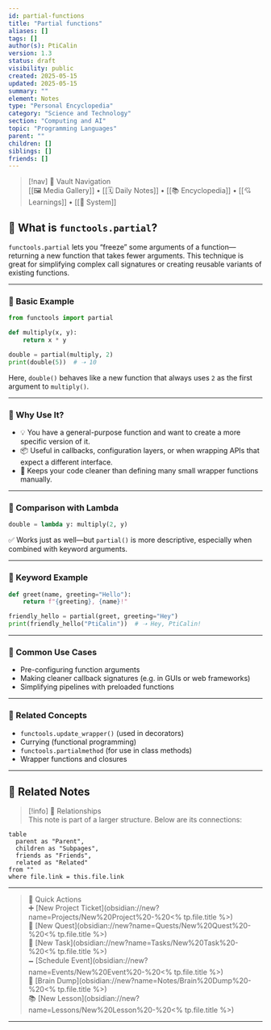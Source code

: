 ```yaml
---
id: partial-functions
title: "Partial functions"
aliases: []
tags: []
author(s): PtiCalin
version: 1.3
status: draft
visibility: public
created: 2025-05-15
updated: 2025-05-15
summary: ""
element: Notes
type: "Personal Encyclopedia"
category: "Science and Technology"
section: "Computing and AI"
topic: "Programming Languages"
parent: ""
children: []
siblings: []
friends: []
---
```

> [!nav] 🧱 Vault Navigation  
> [[🖼 Media Gallery]] • [[🗓 Daily Notes]] • [[📚 Encyclopedia]] • [[💘 Learnings]] • [[🧠 System]]

## 🧩 What is `functools.partial`?

`functools.partial` lets you “freeze” some arguments of a function—returning a new function that takes fewer arguments. This technique is great for simplifying complex call signatures or creating reusable variants of existing functions.

---

### 🧪 Basic Example

```python
from functools import partial

def multiply(x, y):
    return x * y

double = partial(multiply, 2)
print(double(5))  # ➝ 10
```

Here, `double()` behaves like a new function that always uses `2` as the first argument to `multiply()`.

---

### 🧠 Why Use It?

- 💡 You have a general-purpose function and want to create a more specific version of it.
- 📦 Useful in callbacks, configuration layers, or when wrapping APIs that expect a different interface.
- 🧼 Keeps your code cleaner than defining many small wrapper functions manually.

---

### 💬 Comparison with Lambda

```python
double = lambda y: multiply(2, y)
```

✅ Works just as well—but `partial()` is more descriptive, especially when combined with keyword arguments.

---

### 🧪 Keyword Example

```python
def greet(name, greeting="Hello"):
    return f"{greeting}, {name}!"

friendly_hello = partial(greet, greeting="Hey")
print(friendly_hello("PtiCalin"))  # ➝ Hey, PtiCalin!
```

---

### 🧱 Common Use Cases

- Pre-configuring function arguments
- Making cleaner callback signatures (e.g. in GUIs or web frameworks)
- Simplifying pipelines with preloaded functions

---

### 🔗 Related Concepts

- `functools.update_wrapper()` (used in decorators)
- Currying (functional programming)
- `functools.partialmethod` (for use in class methods)
- Wrapper functions and closures

---

## 🔗 Related Notes

> [!info] 🧠 Relationships  
> This note is part of a larger structure. Below are its connections:

```dataview
table
  parent as "Parent",
  children as "Subpages",
  friends as "Friends",
  related as "Related"
from ""
where file.link = this.file.link
```

---

> 🌛 Quick Actions  
> ➕ [New Project Ticket](obsidian://new?name=Projects/New%20Project%20-%20<% tp.file.title %>)  
> 🌹 [New Quest](obsidian://new?name=Quests/New%20Quest%20-%20<% tp.file.title %>)  
> 🎯 [New Task](obsidian://new?name=Tasks/New%20Task%20-%20<% tp.file.title %>)  
> 🗕 [Schedule Event](obsidian://new?name=Events/New%20Event%20-%20<% tp.file.title %>)  
> 📝 [Brain Dump](obsidian://new?name=Notes/Brain%20Dump%20-%20<% tp.file.title %>)  
> 📚 [New Lesson](obsidian://new?name=Lessons/New%20Lesson%20-%20<% tp.file.title %>)

---
